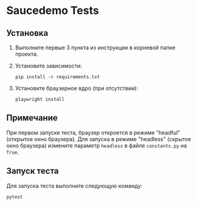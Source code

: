 # Saucedemo Tests

## Установка

1. Выполните первые 3 пункта из инструкции в корневой папке проекта.

2. Установите зависимости:
   ```
   pip install -r requirements.txt
   ```

3. Установите браузерное ядро (при отсутствии):
   ```
   playwright install
   ```

## Примечание

При первом запуске теста, браузер откроется в режиме "headful" (открытое окно браузера). Для запуска в режиме "headless" (скрытое окно браузера) измените параметр `headless` в файле `constants.py` на `True`.

## Запуск теста

Для запуска теста выполните следующую команду:

```
pytest
```